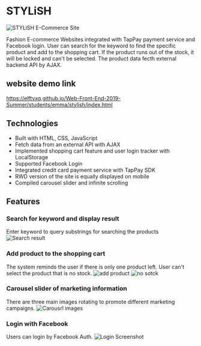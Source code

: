 # STYLiSH
![STYLiSH E-Commerce Site](https://upload.cc/i1/2019/10/13/Rx841r.png)

Fashion E-commerce Websites integrated with TapPay payment service and Facebook login.
User can search for the keyword to find the specific product and add to the shopping cart.
If the product runs out of the stock, it will be locked and can't be selected.
The product data fecth external backend API by AJAX.

## website demo link
https://elftvxq.github.io/Web-Front-End-2019-Summer/students/emma/stylish/index.html

## Technologies
 * Built with HTML, CSS, JavaScript 
 * Fetch data from an external API with AJAX
 * Implemented shopping cart feature and user login tracker with LocalStorage
 * Supported Facebook Login 
 * Integrated credit card payment service with TapPay SDK
 * RWD version of the site is equally displayed on mobile
 * Compiled carousel slider and infinite scrolling


## Features

### Search for keyword and display result
Enter keyword to query substrings for searching the products
![Search result](https://upload.cc/i1/2019/10/13/boKrVF.jpg)

### Add product to the shopping cart
The system reminds the user if there is only one product left.
User can't select the product that is no stock.
![add product](https://upload.cc/i1/2019/10/13/gwVIdN.jpg)
![no sotck](https://upload.cc/i1/2019/10/13/lmEC8e.jpg)


### Carousel slider of marketing information
There are three main images rotating to promote different marketing campaigns.
![Carousrl images](https://upload.cc/i1/2019/10/13/EM4liu.jpg)

### Login with Facebook 
Users can login by Facebook Auth.
![Login Screenshot](https://upload.cc/i1/2019/10/13/zG3khi.jpg)
